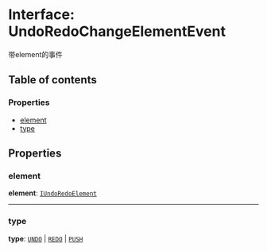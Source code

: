# Interface: UndoRedoChangeElementEvent

带element的事件

## Table of contents

### Properties

* [element](/en/auto-docs/fixed-layout-editor/interfaces/UndoRedoChangeElementEvent.md#element)
* [type](/en/auto-docs/fixed-layout-editor/interfaces/UndoRedoChangeElementEvent.md#type)

## Properties

### element

**element**: [`IUndoRedoElement`](/en/auto-docs/fixed-layout-editor/interfaces/IUndoRedoElement.md)

***

### type

**type**: [`UNDO`](/en/auto-docs/fixed-layout-editor/enums/UndoRedoChangeType.md#undo) | [`REDO`](/en/auto-docs/fixed-layout-editor/enums/UndoRedoChangeType.md#redo) | [`PUSH`](/en/auto-docs/fixed-layout-editor/enums/UndoRedoChangeType.md#push)
